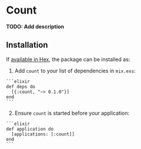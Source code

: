 # Count

**TODO: Add description**

## Installation

If [available in Hex](https://hex.pm/docs/publish), the package can be installed as:

  1. Add `count` to your list of dependencies in `mix.exs`:

    ```elixir
    def deps do
      [{:count, "~> 0.1.0"}]
    end
    ```

  2. Ensure `count` is started before your application:

    ```elixir
    def application do
      [applications: [:count]]
    end
    ```

